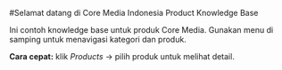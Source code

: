 #Selamat datang di Core Media Indonesia Product Knowledge Base

Ini contoh knowledge base untuk produk Core Media. Gunakan menu di samping untuk menavigasi kategori dan produk.

**Cara cepat:** klik *Products* -> pilih produk untuk melihat detail.
